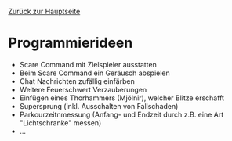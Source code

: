 [Zurück zur Hauptseite](../README.md)

# Programmierideen

- Scare Command mit Zielspieler ausstatten
- Beim Scare Command ein Geräusch abspielen
- Chat Nachrichten zufällig einfärben
- Weitere Feuerschwert Verzauberungen
- Einfügen eines Thorhammers (Mjölnir), welcher Blitze erschafft
- Supersprung (inkl. Ausschalten von Fallschaden)
- Parkourzeitnmessung (Anfang- und Endzeit durch z.B. eine Art "Lichtschranke" messen)
- ...